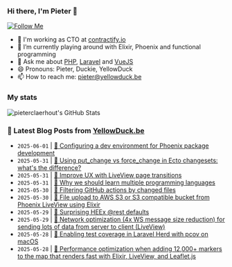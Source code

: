 ### Hi there, I'm Pieter 👋  
[![Follow Me](https://img.shields.io/github/followers/pieterclaerhout?label=Follow&style=social)](https://github.com/pieterclaerhout)

- 🏢 I'm working as CTO at [contractify.io](https://contractify.io)
- 🌱 I’m currently playing around with Elixir, Phoenix and functional programming
- 💬 Ask me about [PHP](https://php.net), [Laravel](http://laravel.com) and [VueJS](https://vuejs.org)
- 😄 Pronouns: Pieter, Duckie, YellowDuck
- 📫 How to reach me: pieter@yellowduck.be

### My stats

![pieterclaerhout's GitHub Stats](https://github-readme-stats.vercel.app/api?username=pieterclaerhout&show_icons=true&count_private=true&line_height=40)

### 📩 Latest Blog Posts from [YellowDuck.be](https://www.yellowduck.be/)
<!-- BLOG-POST-LIST:START -->
- `2025-06-01` | [🔗 Configuring a dev environment for Phoenix package development](https://www.yellowduck.be/posts/configuring-a-dev-environment-for-phoenix-package-development)  
- `2025-05-31` | [🐥 Using put_change vs force_change in Ecto changesets: what&#39;s the difference?](https://www.yellowduck.be/posts/using-put-change-vs-force-change-in-ecto-changesets-whats-the-difference)  
- `2025-05-31` | [🔗 Improve UX with LiveView page transitions](https://www.yellowduck.be/posts/improve-ux-with-liveview-page-transitions)  
- `2025-05-31` | [🔗 Why we should learn multiple programming languages](https://www.yellowduck.be/posts/why-we-should-learn-multiple-programming-languages)  
- `2025-05-30` | [🔗 Filtering GitHub actions by changed files](https://www.yellowduck.be/posts/filtering-github-actions-by-changed-files)  
- `2025-05-30` | [🔗 File upload to AWS S3 or S3 compatible bucket from Phoenix LiveView using Elixir](https://www.yellowduck.be/posts/file-upload-to-aws-s3-or-s3-compatible-bucket-from-phoenix-liveview-using-elixir)  
- `2025-05-29` | [🔗 Surprising HEEx @rest defaults](https://www.yellowduck.be/posts/surprising-heex-rest-defaults)  
- `2025-05-29` | [🔗 Network optimization &lpar;4x WS message size reduction&rpar; for sending lots of data from server to client &lpar;LiveView&rpar;](https://www.yellowduck.be/posts/network-optimization-4x-ws-message-size-reduction-for-sending-lots-of-data-from-server-to-client-liveview)  
- `2025-05-28` | [🐥 Enabling test coverage in Laravel Herd with pcov on macOS](https://www.yellowduck.be/posts/enabling-test-coverage-in-laravel-herd-with-pcov-on-macos)  
- `2025-05-28` | [🔗 Performance optimization when adding 12,000+ markers to the map that renders fast with Elixir, LiveView, and Leaflet.js](https://www.yellowduck.be/posts/performance-optimization-when-adding-12-000-markers-to-the-map-that-renders-fast-with-elixir-liveview-and-leaflet-js)  

<!-- BLOG-POST-LIST:END -->
